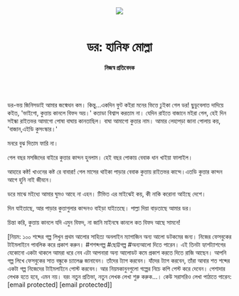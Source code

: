 <div align=center>
<img src=https://images.prothomalo.com/prothomalo-bangla/2021-01/1d75151c-eff9-4e9f-ac28-aebc4618d00f/palo_bangla_og.png />
<br><br>
<h1>ডর: হানিফ মোল্লা</h1> 
<h4>নিজস্ব প্রতিবেদক</h4>
<br><br>
</div>

ডর-ভয় জিনিসডাই আমার জন্মেত্থন কম। কিন্তু...একদিন ফুট কইরা মনের ভিত্তে ঢুইকা গেল ডর! ছুডুবেলাত দাদিয়ে কইত, 'ভাইগো, কুত্তায় কানলে বিফদ অয়।' কতাডা বিশ্বাস করতাম না। যেদিন রাইতে বাজানে মইরা গেল, হেই দিন সইন্ধা রাইতভর আমাগো পোষা বাঘায় কানতাছিল। বাঘা আমাগো কুত্তার নাম। আমার লেহাপড়া জানা পোলায় কয়, 'বাজান,এইডি কুসংস্কার।'

মনরে বুঝ দিতাম ফারি না।

গেল বছর মসজিদের বাইরে কুত্তার কান্দন হুনলাম। হেই বছর পোকায় বেবাক ধান খাইয়া ফালাইল।

আহারে কষ্ট! খাওনের কষ্ট রে বাবারা! গেল মাসের থাইকা পাড়ার বেবাক কুত্তায় রাইতভর কান্দে।এতডি কুত্তার কান্দন আগে হুনি নাই জীবনে।

ডরে মাঝে মইধ্যে আমার ঘুমও আহে না এহন। টিভিত এর মাইঝেই কয়, কী নাকি করোনা আইছে দেশে।

দিন যাইতাছে, আর পাড়ার কুত্তাগুলার কান্দনও বাইড়া যাইতেছে। পাল্লা দিয়া বাড়তাছে আমার ডর।

চিন্তা করি, কুত্তায় কানলে যদি এমুন বিফদ, না জানি মাইনষে কানলে কত বিফদ আছে সামনে!

[নিয়ম: ১০০ শব্দের গল্প লিখুন প্রথম আলোর সাহিত্য অনলাইন ম্যাগাজিন অন্য আলো ডটকমের জন্য। নিজের ফেসবুকের টাইমলাইনে পাবলিক করে প্রকাশ করুন। #শশব্দগল্প #ছোট্টগল্প #অন্যআলো দিতে পারেন। এই তিনটা হ্যাশট্যাশগের যেকোনো একটা থাকলে আমরা ধরে নেব এটা আপনারা অন্য আলোডট কমে প্রকাশ করতে দিতে রাজি আছেন। আপনি গল্প লিখে ফেসবুকের সাত বন্ধুকে চ্যালেঞ্জ জানাবেন। তাঁদের ট্যাগ করবেন। যাঁদের ট্যাগ করবেন, তাঁরা আবার শত শব্দের একটা গল্প নিজেদের টাইমলাইনে পোস্ট করবেন। আর নিয়মকানুনগুলো গল্পের নিচে কপি পেস্ট করে দেবেন। পেশাদার লেখক হতে হবে, এমন নয়। বরং নতুন প্রতিভা, নতুন লেখক লেখা শুরু করুক...। কেউ সরাসরিও লেখা পাঠাতে পারেন: [email protected] [email protected]]

